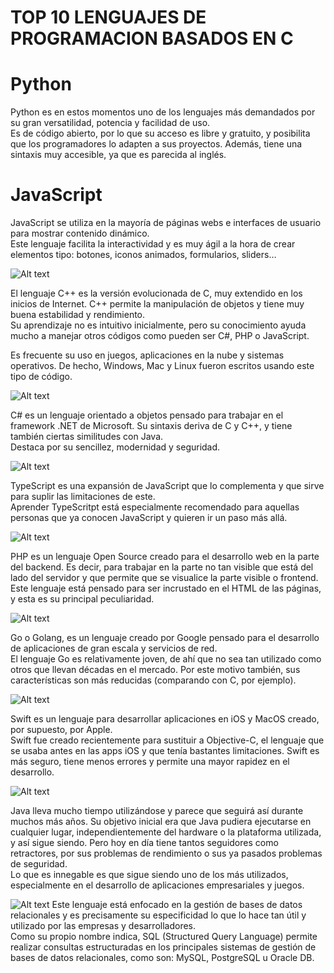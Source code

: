# TOP 10 LENGUAJES DE PROGRAMACION BASADOS EN C

# Python

Python es en estos momentos uno de los lenguajes más demandados por su gran versatilidad, potencia y facilidad de uso.  
Es de código abierto, por lo que su acceso es libre y gratuito, y posibilita que los programadores lo adapten a sus proyectos. Además, tiene una sintaxis muy accesible, ya que es parecida al inglés.

# JavaScript

JavaScript se utiliza en la mayoría de páginas webs e interfaces de usuario para mostrar contenido dinámico.  
Este lenguaje facilita la interactividad y es muy ágil a la hora de crear elementos tipo: botones, iconos animados, formularios, sliders…

![Alt text](icons8-logotipo-de-c-plus-plus-96.png)

El lenguaje C++ es la versión evolucionada de C, muy extendido en los inicios de Internet. C++ permite la manipulación de objetos y tiene muy buena estabilidad y rendimiento.  
Su aprendizaje no es intuitivo inicialmente, pero su conocimiento ayuda mucho a manejar otros códigos como pueden ser C#, PHP o JavaScript.

Es frecuente su uso en juegos, aplicaciones en la nube y sistemas operativos. De hecho, Windows, Mac y Linux fueron escritos usando este tipo de código.

![Alt text](icons8-c-sharp-logotipo-96.png)

C# es un lenguaje orientado a objetos pensado para trabajar en el framework .NET de Microsoft. Su sintaxis deriva de C y C++, y tiene también ciertas similitudes con Java.  
Destaca por su sencillez, modernidad y seguridad.

![Alt text](icons8-typescript-96-1.png)

TypeScript es una expansión de JavaScript que lo complementa y que sirve para suplir las limitaciones de este.  
Aprender TypeScritpt está especialmente recomendado para aquellas personas que ya conocen JavaScript y quieren ir un paso más allá.

![Alt text](icons8-logo-php-96.png)

PHP es un lenguaje Open Source creado para el desarrollo web en la parte del backend. Es decir, para trabajar en la parte no tan visible que está del lado del servidor y que permite que se visualice la parte visible o frontend.  
Este lenguaje está pensado para ser incrustado en el HTML de las páginas, y esta es su principal peculiaridad.

![Alt text](go-lenguaje-programacion-google-blog-hostalia-hosting.jpg)

Go o Golang, es un lenguaje creado por Google pensado para el desarrollo de aplicaciones de gran escala y servicios de red.  
El lenguaje Go es relativamente joven, de ahí que no sea tan utilizado como otros que llevan décadas en el mercado. Por este motivo también, sus características son más reducidas (comparando con C, por ejemplo).

![Alt text](icons8-swift-96.png)

Swift es un lenguaje para desarrollar aplicaciones en iOS y MacOS creado, por supuesto, por Apple.  
Swift fue creado recientemente para sustituir a Objective-C, el lenguaje que se usaba antes en las apps iOS y que tenía bastantes limitaciones. Swift es más seguro, tiene menos errores y permite una mayor rapidez en el desarrollo.

![Alt text](icons8-logotipo-de-java-coffee-cup-96.png)

Java lleva mucho tiempo utilizándose y parece que seguirá así durante muchos más años. Su objetivo inicial era que Java pudiera ejecutarse en cualquier lugar, independientemente del hardware o la plataforma utilizada, y así sigue siendo. Pero hoy en día tiene tantos seguidores como retractores, por sus problemas de rendimiento o sus ya pasados problemas de seguridad.  
Lo que es innegable es que sigue siendo uno de los más utilizados, especialmente en el desarrollo de aplicaciones empresariales y juegos.

![Alt text](curso-sql.gif)
Este lenguaje está enfocado en la gestión de bases de datos relacionales y es precisamente su especificidad lo que lo hace tan útil y utilizado por las empresas y desarrolladores.  
Como su propio nombre indica, SQL (Structured Query Language) permite realizar consultas estructuradas en los principales sistemas de gestión de bases de datos relacionales, como son: MySQL, PostgreSQL u Oracle DB.
